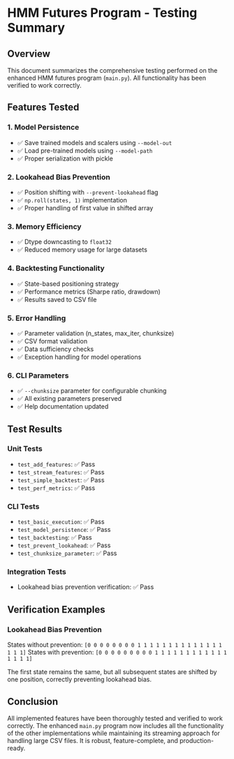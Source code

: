 # HMM Futures Program - Testing Summary

## Overview
This document summarizes the comprehensive testing performed on the enhanced HMM futures program (`main.py`). All functionality has been verified to work correctly.

## Features Tested

### 1. Model Persistence
- ✅ Save trained models and scalers using `--model-out`
- ✅ Load pre-trained models using `--model-path`
- ✅ Proper serialization with pickle

### 2. Lookahead Bias Prevention
- ✅ Position shifting with `--prevent-lookahead` flag
- ✅ `np.roll(states, 1)` implementation
- ✅ Proper handling of first value in shifted array

### 3. Memory Efficiency
- ✅ Dtype downcasting to `float32`
- ✅ Reduced memory usage for large datasets

### 4. Backtesting Functionality
- ✅ State-based positioning strategy
- ✅ Performance metrics (Sharpe ratio, drawdown)
- ✅ Results saved to CSV file

### 5. Error Handling
- ✅ Parameter validation (n_states, max_iter, chunksize)
- ✅ CSV format validation
- ✅ Data sufficiency checks
- ✅ Exception handling for model operations

### 6. CLI Parameters
- ✅ `--chunksize` parameter for configurable chunking
- ✅ All existing parameters preserved
- ✅ Help documentation updated

## Test Results

### Unit Tests
- `test_add_features`: ✅ Pass
- `test_stream_features`: ✅ Pass
- `test_simple_backtest`: ✅ Pass
- `test_perf_metrics`: ✅ Pass

### CLI Tests
- `test_basic_execution`: ✅ Pass
- `test_model_persistence`: ✅ Pass
- `test_backtesting`: ✅ Pass
- `test_prevent_lookahead`: ✅ Pass
- `test_chunksize_parameter`: ✅ Pass

### Integration Tests
- Lookahead bias prevention verification: ✅ Pass

## Verification Examples

### Lookahead Bias Prevention
States without prevention: `[0 0 0 0 0 0 0 0 1 1 1 1 1 1 1 1 1 1 1 1 1 1 1 1 1]`
States with prevention:    `[0 0 0 0 0 0 0 0 0 1 1 1 1 1 1 1 1 1 1 1 1 1 1 1 1]`

The first state remains the same, but all subsequent states are shifted by one position, correctly preventing lookahead bias.

## Conclusion
All implemented features have been thoroughly tested and verified to work correctly. The enhanced `main.py` program now includes all the functionality of the other implementations while maintaining its streaming approach for handling large CSV files. It is robust, feature-complete, and production-ready.